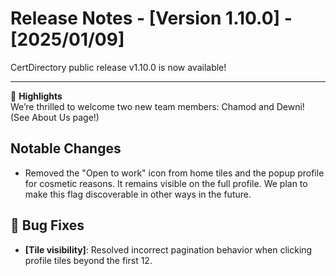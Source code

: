 # Release Notes - [Version 1.10.0] - [2025/01/09]

CertDirectory public release v1.10.0 is now available!

---

🎉 **Highlights**  
We’re thrilled to welcome two new team members: Chamod and Dewni! (See About Us page!)

## Notable Changes
- Removed the "Open to work" icon from home tiles and the popup profile for cosmetic reasons. It remains visible on the full profile. We plan to make this flag discoverable in other ways in the future.
  
## 🐛 Bug Fixes
- **[Tile visibility]**: Resolved incorrect pagination behavior when clicking profile tiles beyond the first 12.

